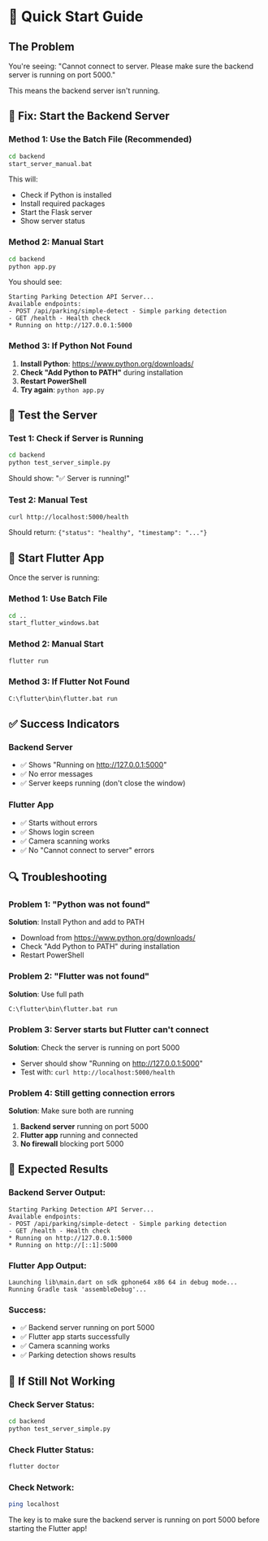 # 🚀 Quick Start Guide

## The Problem
You're seeing: "Cannot connect to server. Please make sure the backend server is running on port 5000."

This means the backend server isn't running.

## 🔧 Fix: Start the Backend Server

### Method 1: Use the Batch File (Recommended)
```bash
cd backend
start_server_manual.bat
```

This will:
- Check if Python is installed
- Install required packages
- Start the Flask server
- Show server status

### Method 2: Manual Start
```bash
cd backend
python app.py
```

You should see:
```
Starting Parking Detection API Server...
Available endpoints:
- POST /api/parking/simple-detect - Simple parking detection
- GET /health - Health check
* Running on http://127.0.0.1:5000
```

### Method 3: If Python Not Found
1. **Install Python**: https://www.python.org/downloads/
2. **Check "Add Python to PATH"** during installation
3. **Restart PowerShell**
4. **Try again**: `python app.py`

## 🧪 Test the Server

### Test 1: Check if Server is Running
```bash
cd backend
python test_server_simple.py
```

Should show: "✅ Server is running!"

### Test 2: Manual Test
```bash
curl http://localhost:5000/health
```

Should return: `{"status": "healthy", "timestamp": "..."}`

## 📱 Start Flutter App

Once the server is running:

### Method 1: Use Batch File
```bash
cd ..
start_flutter_windows.bat
```

### Method 2: Manual Start
```bash
flutter run
```

### Method 3: If Flutter Not Found
```bash
C:\flutter\bin\flutter.bat run
```

## ✅ Success Indicators

### Backend Server
- ✅ Shows "Running on http://127.0.0.1:5000"
- ✅ No error messages
- ✅ Server keeps running (don't close the window)

### Flutter App
- ✅ Starts without errors
- ✅ Shows login screen
- ✅ Camera scanning works
- ✅ No "Cannot connect to server" errors

## 🔍 Troubleshooting

### Problem 1: "Python was not found"
**Solution**: Install Python and add to PATH
- Download from https://www.python.org/downloads/
- Check "Add Python to PATH" during installation
- Restart PowerShell

### Problem 2: "Flutter was not found"
**Solution**: Use full path
```bash
C:\flutter\bin\flutter.bat run
```

### Problem 3: Server starts but Flutter can't connect
**Solution**: Check the server is running on port 5000
- Server should show "Running on http://127.0.0.1:5000"
- Test with: `curl http://localhost:5000/health`

### Problem 4: Still getting connection errors
**Solution**: Make sure both are running
1. **Backend server** running on port 5000
2. **Flutter app** running and connected
3. **No firewall** blocking port 5000

## 🎯 Expected Results

### Backend Server Output:
```
Starting Parking Detection API Server...
Available endpoints:
- POST /api/parking/simple-detect - Simple parking detection
- GET /health - Health check
* Running on http://127.0.0.1:5000
* Running on http://[::1]:5000
```

### Flutter App Output:
```
Launching lib\main.dart on sdk gphone64 x86 64 in debug mode...
Running Gradle task 'assembleDebug'...
```

### Success:
- ✅ Backend server running on port 5000
- ✅ Flutter app starts successfully
- ✅ Camera scanning works
- ✅ Parking detection shows results

## 🚨 If Still Not Working

### Check Server Status:
```bash
cd backend
python test_server_simple.py
```

### Check Flutter Status:
```bash
flutter doctor
```

### Check Network:
```bash
ping localhost
```

The key is to make sure the backend server is running on port 5000 before starting the Flutter app!




